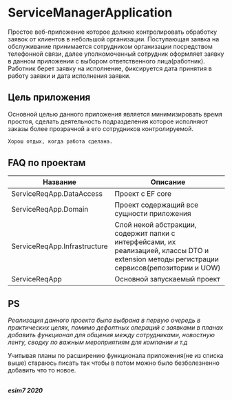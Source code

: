 # ServiceManagerApplication

Простое веб-приложение которое должно контролировать обработку заявок от клиентов в небольшой организации. Поступающая заявка на обслуживание принимается сотрудником организации посредством телефонной связи, далее уполномоченный сотрудник оформляет заявку в данном приложении с выбором ответственного лица(работник). Работник берет заявку на исполнение, фиксируется дата принятия в работу заявки и дата исполнения заявки.  


## Цель приложения

Основной целью данного приложения является минимизировать время простоя, сделать деятельность подразделения которое исполняют заказы более прозрачной а его сотрудников контролируемой.  

```bash
Хорош отдых, когда работа сделана.
```

## FAQ по проектам
Название  | Описание
----------------|----------------------
ServiceReqApp.DataAccess       | Проект с EF core
ServiceReqApp.Domain       | Проект содержащий все сущности приложения
ServiceReqApp.Infrastructure   | Слой некой абстракции, содержит папки с интерфейсами, их реализацией, классы DTO и extension методы регистрации сервисов(репозитории и UOW)
ServiceReqApp       | Основной запускаемый проект

## PS
*Реализация данного проекта была выбрана в первую очередь в практических целях, помимо дефолтных операций с заявками в планах добавить функционал для общения между сотрудниками, новостную ленту, сводку по важным мероприятиям для компании и т.д*

Учитывая планы по расширению функционала приложения(не из списка выше) стараюсь писать так чтобы в потом можно было безболезненно добавить что то новое.



##  
***esim7 2020***
